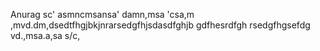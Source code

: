 Anurag
sc'
asmncmsansa'
 damn,msa
 'csa,m
,mvd.dm,dsedtfhgjbkjnrarsedgfhjsdasdfghjb
gdfhesrdfgh
rsedgfhgsefdg
vd.,msa.a,sa
s/c,
